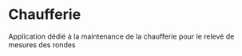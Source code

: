 # Chaufferie
Application dédié à la maintenance de la chaufferie pour le relevé de mesures des rondes
